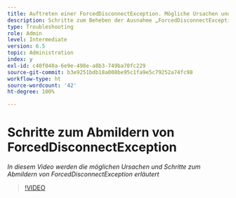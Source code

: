 ```yaml
---
title: Auftreten einer ForcedDisconnectException. Mögliche Ursachen und Schritte, um das Problem zu beheben.
description: Schritte zum Beheben der Ausnahme „ForcedDisconnectException – Dieses Mitglied wurde aus dem verteilten System entfernt“.
type: Troubleshooting
role: Admin
level: Intermediate
version: 6.5
topic: Administration
index: y
exl-id: c40f040a-6e9e-498e-a8b3-749ba70fc229
source-git-commit: b3e9251bdb18a008be95c1fa9e5c79252a74fc98
workflow-type: ht
source-wordcount: '42'
ht-degree: 100%

---
```


# Schritte zum Abmildern von ForcedDisconnectException

*In diesem Video werden die möglichen Ursachen und Schritte zum Abmildern von ForcedDisconnectException erläutert*

>[!VIDEO](https://video.tv.adobe.com/v/335483?quality=12&learn=on)

